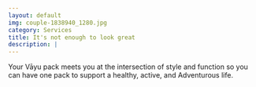 ```yaml
---
layout: default
img: couple-1838940_1280.jpg
category: Services
title: It's not enough to look great
description: |
---
```

Your Vāyu pack meets you at the intersection of style and function so you can have one pack to support a healthy, active, and Adventurous life.
